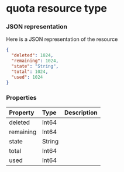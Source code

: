 # quota resource type



### JSON representation

Here is a JSON representation of the resource

```json
{
  "deleted": 1024,
  "remaining": 1024,
  "state": "String",
  "total": 1024,
  "used": 1024
}

```
### Properties
| Property	   | Type	|Description|
|:---------------|:--------|:----------|
|deleted|Int64||
|remaining|Int64||
|state|String||
|total|Int64||
|used|Int64||

<!-- uuid: 8484bc88-33d6-49f6-803c-d36529a44bef
2015-10-09 17:14:37 UTC -->